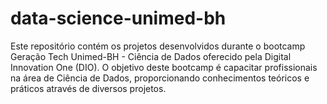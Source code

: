 # data-science-unimed-bh
Este repositório contém os projetos desenvolvidos durante o bootcamp Geração Tech Unimed-BH - Ciência de Dados oferecido pela Digital Innovation One (DIO). O objetivo deste bootcamp é capacitar profissionais na área de Ciência de Dados, proporcionando conhecimentos teóricos e práticos através de diversos projetos.
